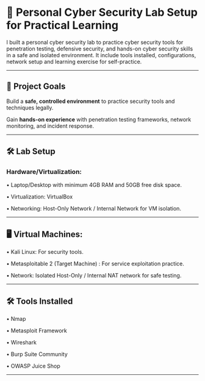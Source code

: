# 📌 Personal Cyber Security Lab Setup for Practical Learning

I built a personal cyber security lab to practice cyber security tools for penetration testing, defensive security, and hands-on cyber security skills in a safe and isolated environment. It include tools installed, configurations, network setup and learning exercise for self-practice.

---

## 🎯 Project Goals

Build a **safe, controlled environment** to practice security tools and techniques legally.

Gain **hands-on experience** with penetration testing frameworks, network monitoring, and incident response.


---

## 🛠️ Lab Setup 

### Hardware/Virtualization:

• Laptop/Desktop with minimum 4GB RAM and 50GB free disk space.

• Virtualization: VirtualBox 

• Networking: Host-Only Network / Internal Network for VM isolation.

---

## 🖥️ Virtual Machines:

• Kali Linux: For security tools.

• Metasploitable 2 (Target Machine) : For service exploitation practice.

• Network: Isolated Host-Only / Internal NAT network for safe testing.

---

## 🛠️ Tools Installed

• Nmap

• Metasploit Framework

• Wireshark 

• Burp Suite Community

• OWASP Juice Shop

---




